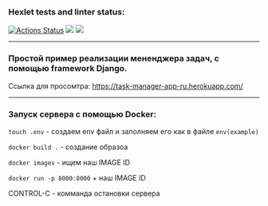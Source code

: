 ### Hexlet tests and linter status:
[![Actions Status](https://github.com/K0Hb/python-project-lvl4/workflows/hexlet-check/badge.svg)](https://github.com/K0Hb/python-project-lvl4/actions)
<a href="https://codeclimate.com/github/K0Hb/python-project-lvl4/maintainability"><img src="https://api.codeclimate.com/v1/badges/59a9ee9d3bb66f1e4aa5/maintainability" /></a>
<a href="https://codeclimate.com/github/K0Hb/python-project-lvl4/test_coverage"><img src="https://api.codeclimate.com/v1/badges/59a9ee9d3bb66f1e4aa5/test_coverage" /></a>

[comment]: <> ([![Build Status]&#40;https://app.travis-ci.com/K0Hb/python-project-lvl4.svg?branch=main&#41;]&#40;https://app.travis-ci.com/K0Hb/python-project-lvl4&#41;)
______
###  Простой пример реализации мененджера задач, с помощью framework Django.

Ссылка для просомтра: https://task-manager-app-ru.herokuapp.com/

______
### Запуск сервера с помощью Docker:

`touch .env` - создаем env файл и заполняем его как в файле  `env(example)`

`docker build .` - создание образоа

`docker images` - ищем наш IMAGE ID

`docker run -p 8000:8000` + наш IMAGE ID

CONTROL-C - комманда остановки сервера 
